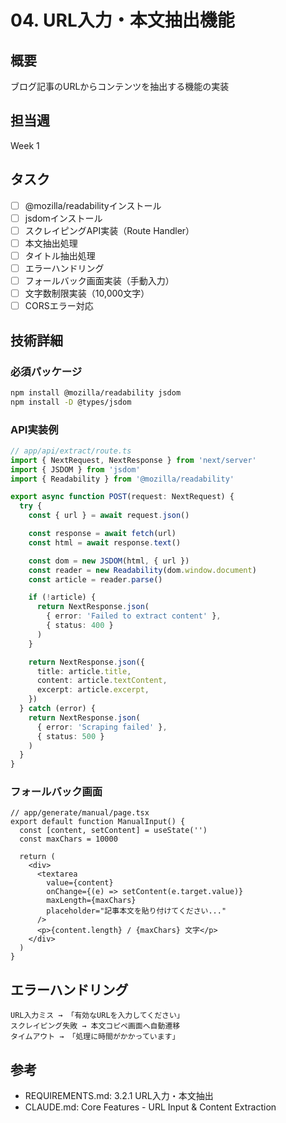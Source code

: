 # 04. URL入力・本文抽出機能

## 概要
ブログ記事のURLからコンテンツを抽出する機能の実装

## 担当週
Week 1

## タスク

- [ ] @mozilla/readabilityインストール
- [ ] jsdomインストール
- [ ] スクレイピングAPI実装（Route Handler）
- [ ] 本文抽出処理
- [ ] タイトル抽出処理
- [ ] エラーハンドリング
- [ ] フォールバック画面実装（手動入力）
- [ ] 文字数制限実装（10,000文字）
- [ ] CORSエラー対応

## 技術詳細

### 必須パッケージ
```bash
npm install @mozilla/readability jsdom
npm install -D @types/jsdom
```

### API実装例
```typescript
// app/api/extract/route.ts
import { NextRequest, NextResponse } from 'next/server'
import { JSDOM } from 'jsdom'
import { Readability } from '@mozilla/readability'

export async function POST(request: NextRequest) {
  try {
    const { url } = await request.json()

    const response = await fetch(url)
    const html = await response.text()

    const dom = new JSDOM(html, { url })
    const reader = new Readability(dom.window.document)
    const article = reader.parse()

    if (!article) {
      return NextResponse.json(
        { error: 'Failed to extract content' },
        { status: 400 }
      )
    }

    return NextResponse.json({
      title: article.title,
      content: article.textContent,
      excerpt: article.excerpt,
    })
  } catch (error) {
    return NextResponse.json(
      { error: 'Scraping failed' },
      { status: 500 }
    )
  }
}
```

### フォールバック画面
```tsx
// app/generate/manual/page.tsx
export default function ManualInput() {
  const [content, setContent] = useState('')
  const maxChars = 10000

  return (
    <div>
      <textarea
        value={content}
        onChange={(e) => setContent(e.target.value)}
        maxLength={maxChars}
        placeholder="記事本文を貼り付けてください..."
      />
      <p>{content.length} / {maxChars} 文字</p>
    </div>
  )
}
```

## エラーハンドリング
```
URL入力ミス → 「有効なURLを入力してください」
スクレイピング失敗 → 本文コピペ画面へ自動遷移
タイムアウト → 「処理に時間がかかっています」
```

## 参考
- REQUIREMENTS.md: 3.2.1 URL入力・本文抽出
- CLAUDE.md: Core Features - URL Input & Content Extraction
